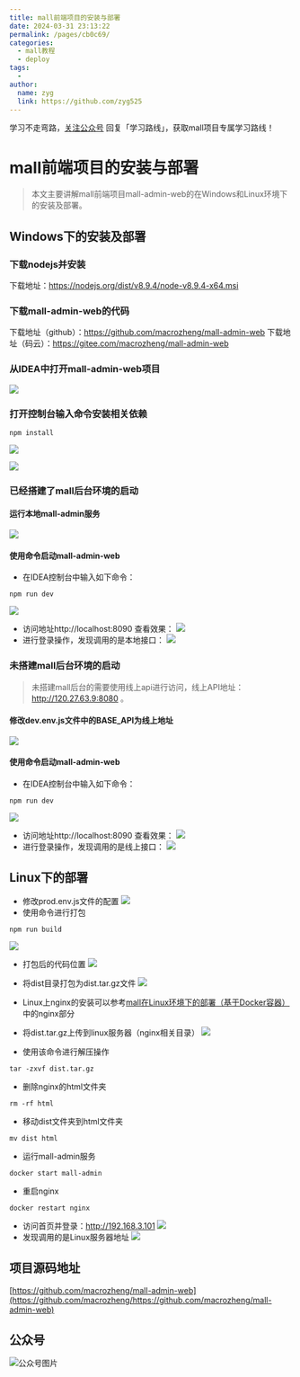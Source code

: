 ```yaml
---
title: mall前端项目的安装与部署
date: 2024-03-31 23:13:22
permalink: /pages/cb0c69/
categories:
  - mall教程
  - deploy
tags:
  - 
author: 
  name: zyg
  link: https://github.com/zyg525
---
```

学习不走弯路，[关注公众号](#公众号) 回复「学习路线」，获取mall项目专属学习路线！

# mall前端项目的安装与部署

> 本文主要讲解mall前端项目mall-admin-web的在Windows和Linux环境下的安装及部署。

## Windows下的安装及部署

### 下载nodejs并安装
下载地址：https://nodejs.org/dist/v8.9.4/node-v8.9.4-x64.msi

### 下载mall-admin-web的代码
下载地址（github）：https://github.com/macrozheng/mall-admin-web
下载地址（码云）：https://gitee.com/macrozheng/mall-admin-web

### 从IDEA中打开mall-admin-web项目
![](/img/mall/tech_screen_12.png)
### 打开控制台输入命令安装相关依赖
```shell
npm install
```
![](/img/mall/tech_screen_13.png)

![](/img/mall/tech_screen_14.png)

### 已经搭建了mall后台环境的启动

#### 运行本地mall-admin服务
![](/img/mall/tech_screen_15.png)

#### 使用命令启动mall-admin-web
- 在IDEA控制台中输入如下命令：
```shell
npm run dev
```
![](/img/mall/tech_screen_16.png)
- 访问地址http://localhost:8090 查看效果：
![](/img/mall/tech_screen_17.png)
- 进行登录操作，发现调用的是本地接口：
![](/img/mall/tech_screen_18.png)

### 未搭建mall后台环境的启动

> 未搭建mall后台的需要使用线上api进行访问，线上API地址：http://120.27.63.9:8080 。

#### 修改dev.env.js文件中的BASE_API为线上地址

![](/img/mall/tech_screen_19.png)

#### 使用命令启动mall-admin-web

- 在IDEA控制台中输入如下命令：
```shell
npm run dev
```
![](/img/mall/tech_screen_16.png)
- 访问地址http://localhost:8090 查看效果：
![](/img/mall/tech_screen_17.png)
- 进行登录操作，发现调用的是线上接口：
![](/img/mall/tech_screen_20.png)

## Linux下的部署

- 修改prod.env.js文件的配置
![](/img/mall/tech_screen_21.png)
- 使用命令进行打包
```shell
npm run build
```
![](/img/mall/tech_screen_22.png)
- 打包后的代码位置
![](/img/mall/tech_screen_23.png)

- 将dist目录打包为dist.tar.gz文件
![](/img/mall/tech_screen_24.png)
- Linux上nginx的安装可以参考[mall在Linux环境下的部署（基于Docker容器）](https://mp.weixin.qq.com/s/0fVMK107i5bBq8kGQqg8KA)中的nginx部分
- 将dist.tar.gz上传到linux服务器（nginx相关目录）
![](/img/mall/tech_screen_27.png)
- 使用该命令进行解压操作
```shell
tar -zxvf dist.tar.gz
```
- 删除nginx的html文件夹
```shell
rm -rf html
```
- 移动dist文件夹到html文件夹
```shell
mv dist html
```
- 运行mall-admin服务
```shell
docker start mall-admin
```
- 重启nginx
```shell
docker restart nginx
```
- 访问首页并登录：http://192.168.3.101
![](/img/mall/tech_screen_25.png)
- 发现调用的是Linux服务器地址
![](/img/mall/tech_screen_26.png)

## 项目源码地址

[https://github.com/macrozheng/mall-admin-web](https://github.com/macrozheng/https://github.com/macrozheng/mall-admin-web)

## 公众号

![公众号图片](http://macro-oss.oss-cn-shenzhen.aliyuncs.com/mall/banner/qrcode_for_macrozheng_258.jpg)
